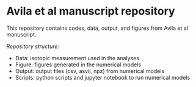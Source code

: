 # Avila et al manuscript repository

This repository contains codes, data, output, and figures from Avila et al manuscript.

*Repository structure:*

- Data: isotopic measurement used in the analyses
- Figure: figures generated in the numerical models
- Output: output files (csv, asvii, npz) from numerical models
- Scripts: python scripts and jupyter notebook to run numerical models
